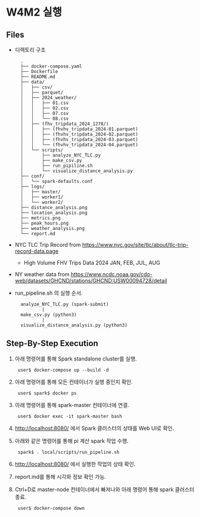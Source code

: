 # W4M2 실행

## Files

- 디렉토리 구조

        .
        ├── docker-compose.yaml
        ├── Dockerfile
        ├── README.md
        ├── data/
        │   ├── csv/
        │   ├── parquet/
        │   ├── 2024_weather/
        │   │   ├── 01.csv
        │   │   ├── 02.csv
        │   │   ├── 07.csv
        │   │   └── 08.csv
        │   ├── (fhv_tripdata_2024_1278/)
        │   │   ├── (fhvhv_tripdata_2024-01.parquet)
        │   │   ├── (fhvhv_tripdata_2024-02.parquet)
        │   │   ├── (fhvhv_tripdata_2024-03.parquet)
        │   │   └── (fhvhv_tripdata_2024-04.parquet)
        │   └── scripts/
        │       ├── analyze_NYC_TLC.py
        │       ├── make_csv.py
        │       ├── run_pipiline.sh
        │       └── visualize_distance_analysis.py
        ├── conf/
        │   └── spark-defaults.conf
        ├── logs/
        │   ├── master/
        │   ├── worker1/
        │   └── worker2/
        ├── distance_analysis.png
        ├── location_analysis.png
        ├── metrics.png
        ├── peak_hours.png
        ├── weather_analysis.png
        └── report.md

- NYC TLC Trip Record from <https://www.nyc.gov/site/tlc/about/tlc-trip-record-data.page>
  - High Volume FHV Trips Data 2024 JAN, FEB, JUL, AUG
- NY weather data from <https://www.ncdc.noaa.gov/cdo-web/datasets/GHCND/stations/GHCND:USW00094728/detail>

- run_pipeline.sh 의 실행 순서.

        analyze_NYC_TLC.py (spark-submit)
                |
        make_csv.py (python3)
                |
        visualize_distance_analysis.py (python3)

## Step-By-Step Execution

1. 아래 명령어를 통해 Spark standalone cluster를 실행.

        user$ docker-compose up --build -d

2. 아래 명령어를 통해 모든 컨테이너가 실행 중인지 확인.

        user$ spark$ docker ps

3. 아래 명령어를 통해 spark-master 컨테이너에 연결.

        user$ docker exec -it spark-master bash

4. <http://localhost:8080/> 에서 Spark 클러스터의 상태를 Web UI로 확인.

5. 아래와 같은 명령어를 통해 pi 계산 spark 작업 수행.

        spark$ . local/scripts/run_pipeline.sh

6. <http://localhost:8080/> 에서 실행한 작업의 상태 확인.

7. report.md를 통해 시각화 정보 확인 가능.

8. Ctrl+D로 master-node 컨테이너에서 빠져나와 아래 명령어 통해 spark 클러스터 종료.

        user$ docker-compose down
